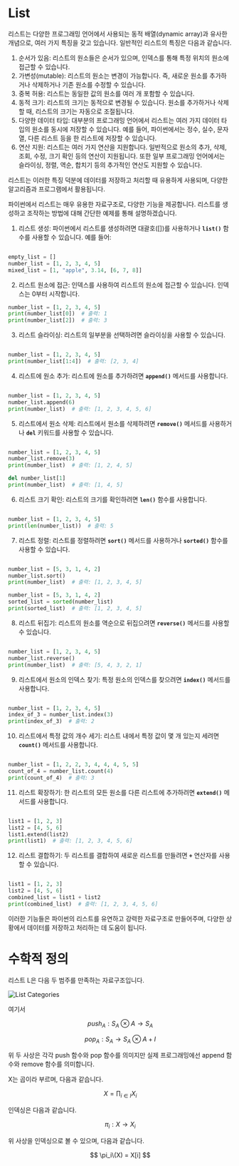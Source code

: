 <h1>List</h1>

리스트는 다양한 프로그래밍 언어에서 사용되는 동적 배열(dynamic array)과 유사한 개념으로, 여러 가지 특징을 갖고 있습니다. 일반적인 리스트의 특징은 다음과 같습니다.

1. 순서가 있음: 리스트의 원소들은 순서가 있으며, 인덱스를 통해 특정 위치의 원소에 접근할 수 있습니다.
2. 가변성(mutable): 리스트의 원소는 변경이 가능합니다. 즉, 새로운 원소를 추가하거나 삭제하거나 기존 원소를 수정할 수 있습니다.
3. 중복 허용: 리스트는 동일한 값의 원소를 여러 개 포함할 수 있습니다.
4. 동적 크기: 리스트의 크기는 동적으로 변경될 수 있습니다. 원소를 추가하거나 삭제할 때, 리스트의 크기는 자동으로 조절됩니다.
5. 다양한 데이터 타입: 대부분의 프로그래밍 언어에서 리스트는 여러 가지 데이터 타입의 원소를 동시에 저장할 수 있습니다. 예를 들어, 파이썬에서는 정수, 실수, 문자열, 다른 리스트 등을 한 리스트에 저장할 수 있습니다.
6. 연산 지원: 리스트는 여러 가지 연산을 지원합니다. 일반적으로 원소의 추가, 삭제, 조회, 수정, 크기 확인 등의 연산이 지원됩니다. 또한 일부 프로그래밍 언어에서는 슬라이싱, 정렬, 역순, 합치기 등의 추가적인 연산도 지원할 수 있습니다.

리스트는 이러한 특징 덕분에 데이터를 저장하고 처리할 때 유용하게 사용되며, 다양한 알고리즘과 프로그램에서 활용됩니다.

파이썬에서 리스트는 매우 유용한 자료구조로, 다양한 기능을 제공합니다. 리스트를 생성하고 조작하는 방법에 대해 간단한 예제를 통해 설명하겠습니다.

1. 리스트 생성:
파이썬에서 리스트를 생성하려면 대괄호([])를 사용하거나 **`list()`** 함수를 사용할 수 있습니다. 예를 들어:

```python

empty_list = []
number_list = [1, 2, 3, 4, 5]
mixed_list = [1, "apple", 3.14, [6, 7, 8]]

```

2. 리스트 원소에 접근:
인덱스를 사용하여 리스트의 원소에 접근할 수 있습니다. 인덱스는 0부터 시작합니다.

```python
number_list = [1, 2, 3, 4, 5]
print(number_list[0])  # 출력: 1
print(number_list[2])  # 출력: 3

```

3. 리스트 슬라이싱:
리스트의 일부분을 선택하려면 슬라이싱을 사용할 수 있습니다.

```python

number_list = [1, 2, 3, 4, 5]
print(number_list[1:4])  # 출력: [2, 3, 4]

```

4. 리스트에 원소 추가:
리스트에 원소를 추가하려면 **`append()`** 메서드를 사용합니다.

```python

number_list = [1, 2, 3, 4, 5]
number_list.append(6)
print(number_list)  # 출력: [1, 2, 3, 4, 5, 6]

```

5. 리스트에서 원소 삭제:
리스트에서 원소를 삭제하려면 **`remove()`** 메서드를 사용하거나 **`del`** 키워드를 사용할 수 있습니다.

```python

number_list = [1, 2, 3, 4, 5]
number_list.remove(3)
print(number_list)  # 출력: [1, 2, 4, 5]

del number_list[1]
print(number_list)  # 출력: [1, 4, 5]

```

6. 리스트 크기 확인:
리스트의 크기를 확인하려면 **`len()`** 함수를 사용합니다.

```python

number_list = [1, 2, 3, 4, 5]
print(len(number_list))  # 출력: 5

```

7. 리스트 정렬:
리스트를 정렬하려면 **`sort()`** 메서드를 사용하거나 **`sorted()`** 함수를 사용할 수 있습니다.

```python

number_list = [5, 3, 1, 4, 2]
number_list.sort()
print(number_list)  # 출력: [1, 2, 3, 4, 5]

number_list = [5, 3, 1, 4, 2]
sorted_list = sorted(number_list)
print(sorted_list)  # 출력: [1, 2, 3, 4, 5]

```

8. 리스트 뒤집기:
리스트의 원소를 역순으로 뒤집으려면 **`reverse()`** 메서드를 사용할 수 있습니다.

```python

number_list = [1, 2, 3, 4, 5]
number_list.reverse()
print(number_list)  # 출력: [5, 4, 3, 2, 1]

```

9. 리스트에서 원소의 인덱스 찾기:
특정 원소의 인덱스를 찾으려면 **`index()`** 메서드를 사용합니다.

```python

number_list = [1, 2, 3, 4, 5]
index_of_3 = number_list.index(3)
print(index_of_3)  # 출력: 2

```

10. 리스트에서 특정 값의 개수 세기:
리스트 내에서 특정 값이 몇 개 있는지 세려면 **`count()`** 메서드를 사용합니다.

```python

number_list = [1, 2, 2, 3, 4, 4, 4, 5, 5]
count_of_4 = number_list.count(4)
print(count_of_4)  # 출력: 3

```

11. 리스트 확장하기:
한 리스트의 모든 원소를 다른 리스트에 추가하려면 **`extend()`** 메서드를 사용합니다.

```python

list1 = [1, 2, 3]
list2 = [4, 5, 6]
list1.extend(list2)
print(list1)  # 출력: [1, 2, 3, 4, 5, 6]

```

12. 리스트 결합하기:
두 리스트를 결합하여 새로운 리스트를 만들려면 **`+`** 연산자를 사용할 수 있습니다.

```python

list1 = [1, 2, 3]
list2 = [4, 5, 6]
combined_list = list1 + list2
print(combined_list)  # 출력: [1, 2, 3, 4, 5, 6]

```

이러한 기능들은 파이썬의 리스트를 유연하고 강력한 자료구조로 만들어주며, 다양한 상황에서 데이터를 저장하고 처리하는 데 도움이 됩니다.

<h1>수학적 정의</h1>
리스트 L은 다음 두 범주를 만족하는 자료구조입니다.


![List Categories](https://user-images.githubusercontent.com/81010325/230599323-91c5d066-4fb1-404f-b680-28e445de9e3d.JPG)


여기서


$$
push_A:S_A\otimes A\rightarrow S_A
$$

$$
pop_A:S_A→S_A⊗A+I
$$

위 두 사상은 각각 push 함수와 pop 함수를 의미지만 실제 프로그래밍에선 append 함수와 remove 함수를 의미합니다.

X는 곱이라 부르며, 다음과 같습니다.

$$
X = ∏_{i∈I}X_i
$$

인덱싱은 다음과 같습니다.

$$
\pi _i:X \rightarrow X_i
$$

위 사상을 인덱싱으로 볼 수 있으며, 다음과 같습니다.

$$
\pi_i\(X) = X[i]
$$
